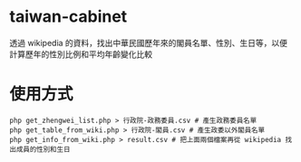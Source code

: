 # taiwan-cabinet
透過 wikipedia 的資料，找出中華民國歷年來的閣員名單、性別、生日等，以便計算歷年的性別比例和平均年齡變化比較

使用方式
========
```
php get_zhengwei_list.php > 行政院-政務委員.csv # 產生政務委員名單
php get_table_from_wiki.php > 行政院-閣員.csv # 產生政委以外閣員名單
php get_info_from_wiki.php > result.csv # 把上面兩個檔案再從 wikipedia 找出成員的性別和生日
```
